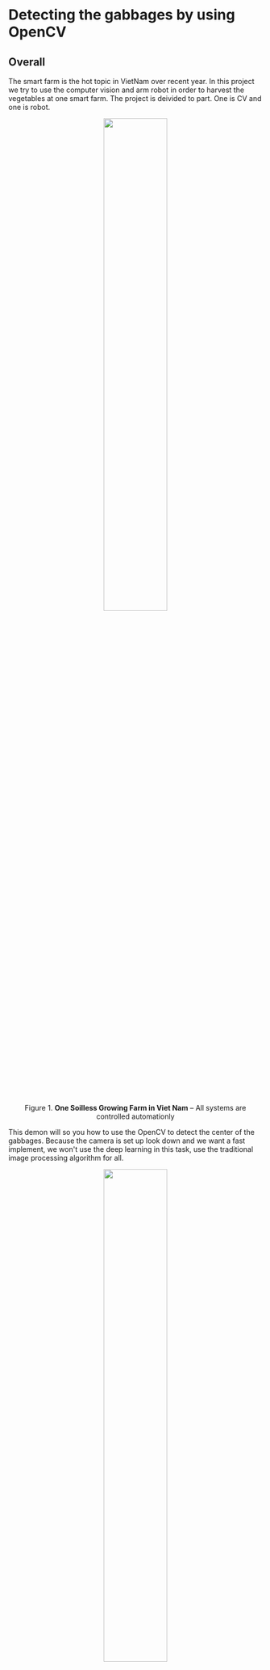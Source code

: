 # Detecting the gabbages by using OpenCV 
## Overall
The smart farm is the hot topic in VietNam over recent year. In this project we try to use the computer vision and arm robot in order to harvest the vegetables at one smart farm. The project is deivided to part. One is CV and one is robot.
<p align="center">
<img src="https://user-images.githubusercontent.com/46638985/51755445-464a6a80-20f1-11e9-946a-91dd81b03c62.jpg" width="50%" height="50%" >
<br>
  Figure 1. <b>One Soilless Growing Farm in Viet Nam</b> – All systems are controlled automationly 
</p>

This demon will so you how to use the OpenCV to detect the center of the gabbages. Because the camera is set up look down and we want a fast implement, we won't use the deep learning in this task, use the traditional image processing algorithm for all. 

<p align="center">
<img src="https://user-images.githubusercontent.com/46638985/51756008-970e9300-20f2-11e9-8ad7-49969de9a3d4.png" width="50%" height="50%" >
<br>
  Figure 2. <b>The robot and camera system </b> – This is the first design and  
</p>
<p align="center">
<img src="https://user-images.githubusercontent.com/46638985/51789382-e61ffb00-21ba-11e9-81f0-86289d99174b.png" width="50%" height="50%" >
<br>
  Figure 3. <b>The result of all processing </b> – We want to know where are the centers of tha gabbages.
</p>


## Step by Step
 Ok, let start. First, when looking down we have a image as below.
 
</p>
<p align="center">
<img src="https://user-images.githubusercontent.com/46638985/51789468-b291a080-21bb-11e9-98d5-1d2e2e14c53d.png" width="25%" height="25%" >
<br>
  Figure 4. <b>The raw image </b> – The image we get it when looking down.
</p>
 
 We can se the gabbages is green and it's the effect feature for dectecting. Furthermore, The white pipes is one additional feature. The first step is median filter, The median filter is the simple and basic method for removing noise.
``` shell
medianBlur(img, imgMedian, 7);
```
</p>
<p align="center">
<img src="https://user-images.githubusercontent.com/46638985/51789614-12d51200-21bd-11e9-9eb5-83c2c836e266.png" width="50%" height="50%" >
<br>
  Figure 5. <b>The image after median filter processing </b>
</p>
After filting, we convert image from RGB to HSV color space, use the mornal threshold in HSV to make one mask includes all green pixeles. 

``` shell
cvtColor(imgMedian, imgHSV, COLOR_BGR2HSV);
inRange(imgHSV, cv::Scalar(35, 60, 40, 0), cv::Scalar(80, 255, 255, 0), imgTh);
inRange(imgHSV, cv::Scalar(0, 0, 200, 0), cv::Scalar(180, 50, 255, 0), imgThW);	
erode(imgTh, imgTh, Mat(), Point(0, 0), 2, 1, 1);
imgAfMask = Mat::zeros(img.size(), CV_8UC3);
img.copyTo(imgAfMask, imgTh);
```
</p>
<p align="center">
<img src="https://user-images.githubusercontent.com/46638985/51789883-7a409100-21c0-11e9-8410-4d7be789dfed.png" width="50%" height="50%" >
<br>
  Figure 6. <b>The mask after using threshold algrorithm </b>
</p>

Because the gabbages touch eac other, It's make very difficult to perform segmantation by one threshold algorithm. So, we use the watershed algorithm. You can enter the links for more detailed tutorial : </p>
https://docs.opencv.org/3.3.1/d3/db4/tutorial_py_watershed.html </p>
https://docs.opencv.org/3.4/d2/dbd/tutorial_distance_transform.html </p>




